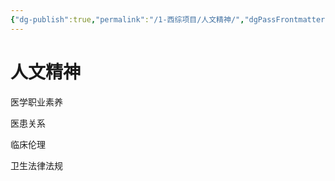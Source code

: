 ```yaml
---
{"dg-publish":true,"permalink":"/1-西综项目/人文精神/","dgPassFrontmatter":true,"noteIcon":"","created":"2024-07-09T18:35:06.204+08:00","updated":"2024-07-18T19:14:02.276+08:00"}
---
```


# 人文精神

医学职业素养

医患关系

临床伦理

卫生法律法规